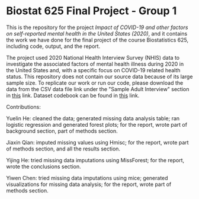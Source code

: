 # Biostat 625 Final Project - Group 1

This is the repository for the project *Impact of COVID-19 and other factors on self-reported mental health in the United States (2020)*, and it contains the work we have done for the final project of the course Biostatistics 625, including code, output, and the report.

The project used 2020 National Health Interview Survey (NHIS) data to investigate the associated factors of mental health illness during 2020 in the United States and, with a specific focus on COVID-19 related health status. This repository does not contain our source data because of its large sample size. To replicate our work or run our code, please download the data from the CSV data file link under the "Sample Adult Interview" section in [this](https://www.cdc.gov/nchs/nhis/2020nhis.htm) link. Dataset codebook can be found in [this](https://ftp.cdc.gov/pub/Health_Statistics/NCHS/Dataset_Documentation/NHIS/2020/adult-codebook.pdf) link. 



Contributions:

Yuelin He: cleaned the data; generated missing data analysis table; ran logistic regression and generated forest plots; for the report, wrote part of background section, part of methods section.

Jiaxin Qian: imputed missing values using Hmisc; for the report, wrote part of methods section, and all the results section.

Yijing He: tried missing data imputations using MissForest; for the report, wrote the conclusions section.

Yiwen Chen: tried missing data imputations using mice; generated visualizations for missing data analysis; for the report, wrote part of methods section.

